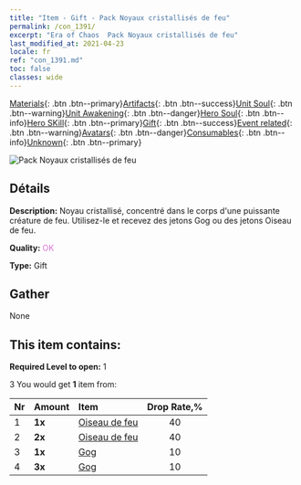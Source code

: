 ```yaml
---
title: "Item - Gift - Pack Noyaux cristallisés de feu"
permalink: /con_1391/
excerpt: "Era of Chaos  Pack Noyaux cristallisés de feu"
last_modified_at: 2021-04-23
locale: fr
ref: "con_1391.md"
toc: false
classes: wide
---
```

 [Materials](/ItemsFR/){: .btn .btn--primary}[Artifacts](/ItemsFR/Artifacts/){: .btn .btn--success}[Unit Soul](/ItemsFR/UnitSoul/){: .btn .btn--warning}[Unit Awakening](/ItemsFR/UnitAwakening/){: .btn .btn--danger}[Hero Soul](/ItemsFR/HeroSoul/){: .btn .btn--info}[Hero SKill](/ItemsFR/HeroSkill/){: .btn .btn--primary}[Gift](/ItemsFR/Gift/){: .btn .btn--success}[Event related](/ItemsFR/Events/){: .btn .btn--warning}[Avatars](/ItemsFR/Avatars/){: .btn .btn--danger}[Consumables](/ItemsFR/Consumables/){: .btn .btn--info}[Unknown](/ItemsFR/Unknown/){: .btn .btn--primary}

 ![Pack Noyaux cristallisés de feu](/images/t/i_907005.png)

## Détails
 **Description:** Noyau cristallisé, concentré dans le corps d'une puissante créature de feu. Utilisez-le et recevez des jetons Gog ou des jetons Oiseau de feu.

 **Quality:** <span style="color: #DA70D6">OK</span>

 **Type:** Gift

## Gather

  None

## This item contains:

 **Required Level to open:** 1

 3 You would get **1** item  from:

  | Nr | Amount |     Item    | Drop Rate,% |
  |:---|:-------|:------------|:---------:|
  | 1 |  **1x** | [Oiseau de feu](/ItemsFR/unt_268/) | 40 | 
  | 2 |  **2x** | [Oiseau de feu](/ItemsFR/unt_268/) | 40 | 
  | 3 |  **1x** | [Gog](/ItemsFR/unt_227/) | 10 | 
  | 4 |  **3x** | [Gog](/ItemsFR/unt_227/) | 10 | 
